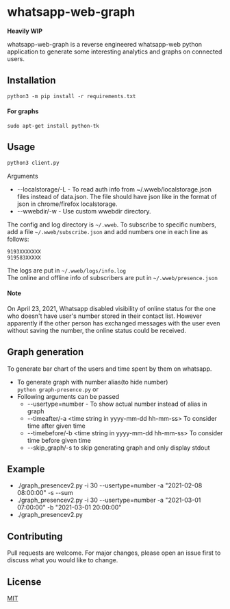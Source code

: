 # whatsapp-web-graph

**Heavily WIP**

whatsapp-web-graph is a reverse engineered whatsapp-web python application to generate some interesting analytics and graphs on connected users.

## Installation

```
python3 -m pip install -r requirements.txt
```
#### For graphs
```
sudo apt-get install python-tk
```

## Usage

```bash
python3 client.py
```
Arguments
- --localstorage/-L - To read auth info from ~/.wweb/localstorage.json files instead of data.json. The file should have json like in the format of json in chrome/firefox localstorage.
- --wwebdir/-w - Use custom wwebdir directory.

The config and log directory is `````~/.wweb`````. To subscribe to specific numbers, add a file `````~/.wweb/subscribe.json````` and add numbers one in each line as follows:
```
9193XXXXXXX
919583XXXXX
```

The logs are put in ```~/.wweb/logs/info.log```  
The online and offline info of subscribers are put in ```~/.wweb/presence.json```

#### Note
On April 23, 2021, Whatsapp disabled visibility of online status for the one who doesn't have user's number stored in their contact list. However apparently if the other person has exchanged messages with the user even without saving the number, the online status could be received.

## Graph generation

To generate bar chart of the users and time spent by them on whatsapp.

- To generate graph with number alias(to hide number)  
<code>python graph-presence.py</code> or <br>
- Following arguments can be passed 
  - --usertype=number - To show actual number instead of alias in graph
  - --timeafter/-a \<time string in yyyy-mm-dd hh-mm-ss\> To consider time after given time
  - --timebefore/-b \<time string in yyyy-mm-dd hh-mm-ss\> To consider time before given time
  - --skip_graph/-s to skip generating graph and only display stdout

## Example

- ./graph_presencev2.py -i 30 --usertype=number -a "2021-02-08 08:00:00"  -s --sum
- ./graph_presencev2.py -i 30 --usertype=number -a "2021-03-01 07:00:00" -b "2021-03-01 20:00:00"
- ./graph_presencev2.py

## Contributing
Pull requests are welcome. For major changes, please open an issue first to discuss what you would like to change.

## License
[MIT](https://choosealicense.com/licenses/mit/)
